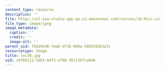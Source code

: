 ```yaml
---
content_type: resource
description: ''
file: https://ol-ocw-studio-app-qa.s3.amazonaws.com/courses/18-01sc-single-variable-calculus-fall-2010/c6f661125eb1b6f3ef8b35c135fca8a8_lec30.jpg
file_type: image/jpeg
image_metadata:
  caption: ''
  credit: ''
  image-alt: ''
parent_uid: fd429246-7eeb-d716-0d4a-260559201a7c
resourcetype: Image
title: lec30.jpg
uid: c6f66112-5eb1-b6f3-ef8b-35c135fca8a8
---
```

